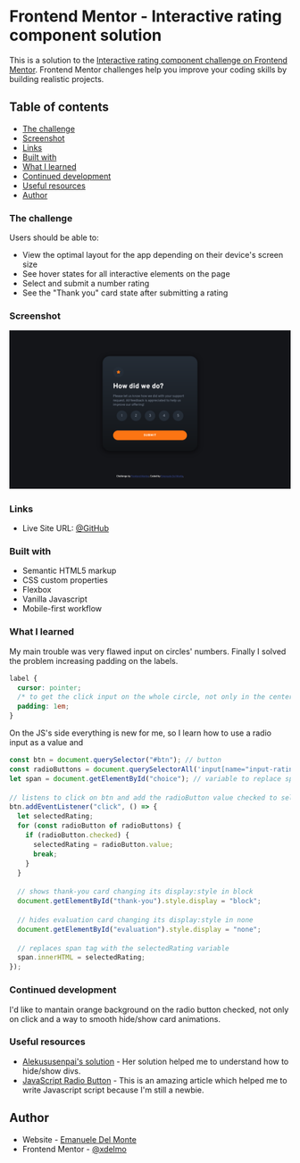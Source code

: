 # Frontend Mentor - Interactive rating component solution

This is a solution to the [Interactive rating component challenge on Frontend Mentor](https://www.frontendmentor.io/challenges/interactive-rating-component-koxpeBUmI). Frontend Mentor challenges help you improve your coding skills by building realistic projects.

## Table of contents

- [The challenge](#the-challenge)
- [Screenshot](#screenshot)
- [Links](#links)
- [Built with](#built-with)
- [What I learned](#what-i-learned)
- [Continued development](#continued-development)
- [Useful resources](#useful-resources)
- [Author](#author)

### The challenge

Users should be able to:

- View the optimal layout for the app depending on their device's screen size
- See hover states for all interactive elements on the page
- Select and submit a number rating
- See the "Thank you" card state after submitting a rating

### Screenshot

![screenshot](./screenshots/screenshot.png)

### Links

- Live Site URL: [@GitHub](https://htmlpreview.github.io/?https://github.com/xdelmo/interactive-rating-component/blob/master/index.html)

### Built with

- Semantic HTML5 markup
- CSS custom properties
- Flexbox
- Vanilla Javascript
- Mobile-first workflow

### What I learned

My main trouble was very flawed input on circles' numbers. Finally I solved the problem increasing padding on the labels.

```css
label {
  cursor: pointer;
  /* to get the click input on the whole circle, not only in the center */
  padding: 1em;
}
```

On the JS's side everything is new for me, so I learn how to use a radio input as a value and

```js
const btn = document.querySelector("#btn"); // button
const radioButtons = document.querySelectorAll('input[name="input-rating"]'); // variable for radio buttons
let span = document.getElementById("choice"); // variable to replace span in thank-you card

// listens to click on btn and add the radioButton value checked to selectedRating
btn.addEventListener("click", () => {
  let selectedRating;
  for (const radioButton of radioButtons) {
    if (radioButton.checked) {
      selectedRating = radioButton.value;
      break;
    }
  }

  // shows thank-you card changing its display:style in block
  document.getElementById("thank-you").style.display = "block";

  // hides evaluation card changing its display:style in none
  document.getElementById("evaluation").style.display = "none";

  // replaces span tag with the selectedRating variable
  span.innerHTML = selectedRating;
});
```

### Continued development

I'd like to mantain orange background on the radio button checked, not only on click and a way to smooth hide/show card animations.

### Useful resources

- [Alekususenpai's solution](https://github.com/Alekususenpai/interactive-rating-component) - Her solution helped me to understand how to hide/show divs.
- [JavaScript Radio Button](https://www.javascripttutorial.net/javascript-dom/javascript-radio-button/#:~:text=Introduction%20to%20the%20JavaScript%20Radio,is%20called%20a%20radio%20group.) - This is an amazing article which helped me to write Javascript script because I'm still a newbie.

## Author

- Website - [Emanuele Del Monte](https://www.emanueledelmonte.it)
- Frontend Mentor - [@xdelmo](https://www.frontendmentor.io/profile/xdelmo)

